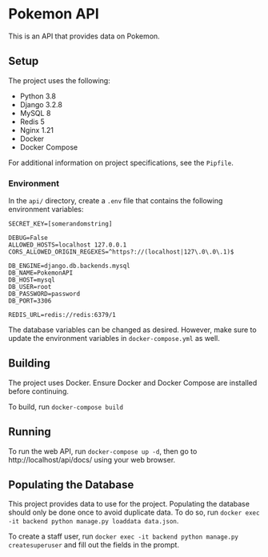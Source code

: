 # Pokemon API
This is an API that provides data on Pokemon.

## Setup
The project uses the following:
- Python 3.8
- Django 3.2.8
- MySQL 8
- Redis 5
- Nginx 1.21
- Docker
- Docker Compose

For additional information on project specifications, see the ```Pipfile```.

### Environment
In the ```api/``` directory, create a ```.env``` file
that contains the following environment variables:
```
SECRET_KEY=[somerandomstring]

DEBUG=False
ALLOWED_HOSTS=localhost 127.0.0.1
CORS_ALLOWED_ORIGIN_REGEXES=^https?://(localhost|127\.0\.0\.1)$

DB_ENGINE=django.db.backends.mysql
DB_NAME=PokemonAPI
DB_HOST=mysql
DB_USER=root
DB_PASSWORD=password
DB_PORT=3306

REDIS_URL=redis://redis:6379/1
```
The database variables can be changed as desired. However, make sure to update
the environment variables in ```docker-compose.yml``` as well.

## Building
The project uses Docker. Ensure Docker and Docker Compose are installed before continuing.

To build, run ```docker-compose build```

## Running
To run the web API, run ```docker-compose up -d```, then 
go to http://localhost/api/docs/ using your web browser.

## Populating the Database
This project provides data to use for the project.
Populating the database should only be done once to avoid duplicate data. 
To do so, run ```docker exec -it backend python manage.py loaddata data.json```.

To create a staff user, run ```docker exec -it backend python manage.py createsuperuser```
and fill out the fields in the prompt.
